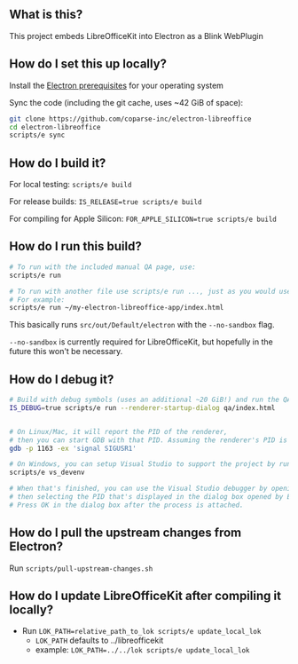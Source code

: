 ## What is this?

This project embeds LibreOfficeKit into Electron as a Blink WebPlugin

## How do I set this up locally?

Install the [Electron prerequisites](https://www.electronjs.org/docs/latest/development/build-instructions-gn#platform-prerequisites) for your operating system

Sync the code (including the git cache, uses ~42 GiB of space):

```bash
git clone https://github.com/coparse-inc/electron-libreoffice
cd electron-libreoffice
scripts/e sync
```

## How do I build it?

For local testing: `scripts/e build`

For release builds: `IS_RELEASE=true scripts/e build`

For compiling for Apple Silicon: `FOR_APPLE_SILICON=true scripts/e build`

## How do I run this build?

```bash
# To run with the included manual QA page, use:
scripts/e run

# To run with another file use scripts/e run ..., just as you would use `electron` normally
# For example:
scripts/e run ~/my-electron-libreoffice-app/index.html
```

This basically runs `src/out/Default/electron` with the `--no-sandbox` flag.

`--no-sandbox` is currently required for LibreOfficeKit, but hopefully in the future this won't be necessary.

## How do I debug it?

```bash
# Build with debug symbols (uses an additional ~20 GiB!) and run the QA testing ground
IS_DEBUG=true scripts/e run --renderer-startup-dialog qa/index.html


# On Linux/Mac, it will report the PID of the renderer,
# then you can start GDB with that PID. Assuming the renderer's PID is 1163:
gdb -p 1163 -ex 'signal SIGUSR1'

# On Windows, you can setup Visual Studio to support the project by running
scripts/e vs_devenv

# When that's finished, you can use the Visual Studio debugger by opening `Debug > Attach to Process...`,
# then selecting the PID that's displayed in the dialog box opened by Electron.
# Press OK in the dialog box after the process is attached.

```

## How do I pull the upstream changes from Electron?

Run `scripts/pull-upstream-changes.sh`

## How do I update LibreOfficeKit after compiling it locally?

- Run `LOK_PATH=relative_path_to_lok scripts/e update_local_lok`
  - `LOK_PATH` defaults to ../libreofficekit
  - example: `LOK_PATH=../../lok scripts/e update_local_lok`
